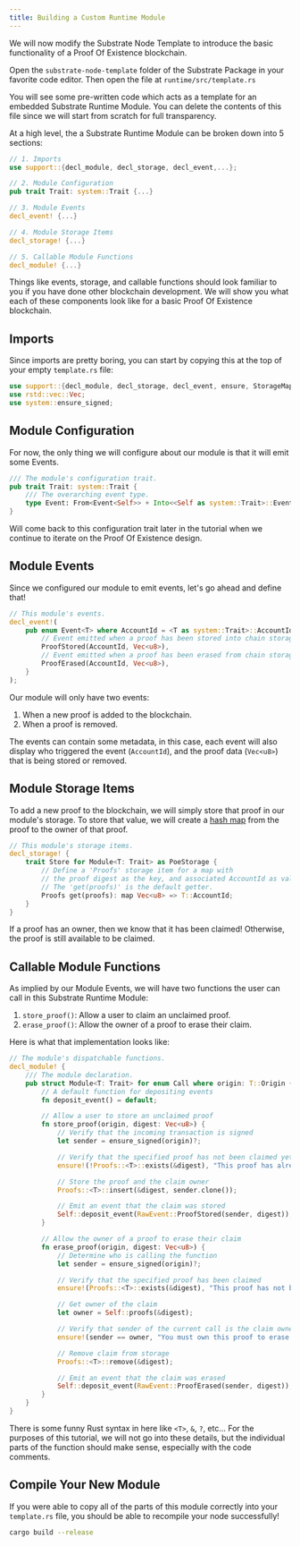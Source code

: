 ```yaml
---
title: Building a Custom Runtime Module
---
```


We will now modify the Substrate Node Template to introduce the basic functionality of a Proof Of Existence blockchain.

Open the `substrate-node-template` folder of the Substrate Package in your favorite code editor. Then open the file at `runtime/src/template.rs`

You will see some pre-written code which acts as a template for an embedded Substrate Runtime Module. You can delete the contents of this file since we will start from scratch for full transparency.

At a high level, the a Substrate Runtime Module can be broken down into 5 sections:

```rust
// 1. Imports
use support::{decl_module, decl_storage, decl_event,...};

// 2. Module Configuration
pub trait Trait: system::Trait {...}

// 3. Module Events
decl_event! {...}

// 4. Module Storage Items
decl_storage! {...}

// 5. Callable Module Functions
decl_module! {...}
```

Things like events, storage, and callable functions should look familiar to you if you have done other blockchain development. We will show you what each of these components look like for a basic Proof Of Existence blockchain.

## Imports

Since imports are pretty boring, you can start by copying this at the top of your empty `template.rs` file:

```rust 
use support::{decl_module, decl_storage, decl_event, ensure, StorageMap};
use rstd::vec::Vec;
use system::ensure_signed;
```

## Module Configuration

For now, the only thing we will configure about our module is that it will emit some Events.

```rust 
/// The module's configuration trait.
pub trait Trait: system::Trait {
    /// The overarching event type.
    type Event: From<Event<Self>> + Into<<Self as system::Trait>::Event>;
}
```

Will come back to this configuration trait later in the tutorial when we continue to iterate on the Proof Of Existence design.

## Module Events

Since we configured our module to emit events, let's go ahead and define that!

```rust
// This module's events.
decl_event!(
    pub enum Event<T> where AccountId = <T as system::Trait>::AccountId {
        // Event emitted when a proof has been stored into chain storage
        ProofStored(AccountId, Vec<u8>),
        // Event emitted when a proof has been erased from chain storage
        ProofErased(AccountId, Vec<u8>),
    }
);
```

Our module will only have two events:
1. When a new proof is added to the blockchain.
2. When a proof is removed.

The events can contain some metadata, in this case, each event will also display who triggered the event (`AccountId`), and the proof data (`Vec<u8>`) that is being stored or removed.

## Module Storage Items

To add a new proof to the blockchain, we will simply store that proof in our module's storage. To store that value, we will create a [hash map](https://en.wikipedia.org/wiki/Hash_table) from the proof to the owner of that proof.

```rust
// This module's storage items.
decl_storage! {
	trait Store for Module<T: Trait> as PoeStorage {
        // Define a 'Proofs' storage item for a map with
        // the proof digest as the key, and associated AccountId as value.
        // The 'get(proofs)' is the default getter.
		Proofs get(proofs): map Vec<u8> => T::AccountId;
	}
}
```

If a proof has an owner, then we know that it has been claimed! Otherwise, the proof is still available to be claimed.

## Callable Module Functions

As implied by our Module Events, we will have two functions the user can call in this Substrate Runtime Module:

1. `store_proof()`: Allow a user to claim an unclaimed proof.
2. `erase_proof()`: Allow the owner of a proof to erase their claim.

Here is what that implementation looks like:

```rust
// The module's dispatchable functions.
decl_module! {
    /// The module declaration.
    pub struct Module<T: Trait> for enum Call where origin: T::Origin {
        // A default function for depositing events
        fn deposit_event() = default;

        // Allow a user to store an unclaimed proof
        fn store_proof(origin, digest: Vec<u8>) {
            // Verify that the incoming transaction is signed
            let sender = ensure_signed(origin)?;

            // Verify that the specified proof has not been claimed yet
            ensure!(!Proofs::<T>::exists(&digest), "This proof has already been claimed");

            // Store the proof and the claim owner
            Proofs::<T>::insert(&digest, sender.clone());

            // Emit an event that the claim was stored
            Self::deposit_event(RawEvent::ProofStored(sender, digest));
        }

        // Allow the owner of a proof to erase their claim
        fn erase_proof(origin, digest: Vec<u8>) {
            // Determine who is calling the function
            let sender = ensure_signed(origin)?;

            // Verify that the specified proof has been claimed
            ensure!(Proofs::<T>::exists(&digest), "This proof has not been stored yet");

            // Get owner of the claim
            let owner = Self::proofs(&digest);

            // Verify that sender of the current call is the claim owner
            ensure!(sender == owner, "You must own this proof to erase it");

            // Remove claim from storage
            Proofs::<T>::remove(&digest);

            // Emit an event that the claim was erased
            Self::deposit_event(RawEvent::ProofErased(sender, digest));
        }
    }
}
```

There is some funny Rust syntax in here like `<T>`, `&`, `?`, etc... For the purposes of this tutorial, we will not go into these details, but the individual parts of the function should make sense, especially with the code comments.

## Compile Your New Module

If you were able to copy all of the parts of this module correctly into your `template.rs` file, you should be able to recompile your node successfully!

```bash
cargo build --release
```
